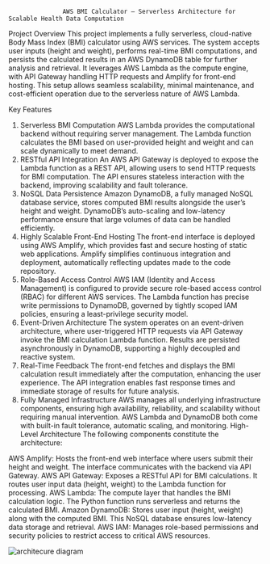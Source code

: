                    AWS BMI Calculator – Serverless Architecture for Scalable Health Data Computation
Project Overview
This project implements a fully serverless, cloud-native Body Mass Index (BMI) calculator using AWS services. The system accepts user inputs (height and weight), performs real-time BMI computations, and persists the calculated results in an AWS DynamoDB table for further analysis and retrieval. It leverages AWS Lambda as the compute engine, with API Gateway handling HTTP requests and Amplify for front-end hosting. This setup allows seamless scalability, minimal maintenance, and cost-efficient operation due to the serverless nature of AWS Lambda.

Key Features
1. Serverless BMI Computation
AWS Lambda provides the computational backend without requiring server management. The Lambda function calculates the BMI based on user-provided height and weight and can scale dynamically to meet demand.
2. RESTful API Integration
An AWS API Gateway is deployed to expose the Lambda function as a REST API, allowing users to send HTTP requests for BMI computation. The API ensures stateless interaction with the backend, improving scalability and fault tolerance.
3. NoSQL Data Persistence
Amazon DynamoDB, a fully managed NoSQL database service, stores computed BMI results alongside the user’s height and weight. DynamoDB’s auto-scaling and low-latency performance ensure that large volumes of data can be handled efficiently.
4. Highly Scalable Front-End Hosting
The front-end interface is deployed using AWS Amplify, which provides fast and secure hosting of static web applications. Amplify simplifies continuous integration and deployment, automatically reflecting updates made to the code repository.
5. Role-Based Access Control
AWS IAM (Identity and Access Management) is configured to provide secure role-based access control (RBAC) for different AWS services. The Lambda function has precise write permissions to DynamoDB, governed by tightly scoped IAM policies, ensuring a least-privilege security model.
6. Event-Driven Architecture
The system operates on an event-driven architecture, where user-triggered HTTP requests via API Gateway invoke the BMI calculation Lambda function. Results are persisted asynchronously in DynamoDB, supporting a highly decoupled and reactive system.
7. Real-Time Feedback
The front-end fetches and displays the BMI calculation result immediately after the computation, enhancing the user experience. The API integration enables fast response times and immediate storage of results for future analysis.
8. Fully Managed Infrastructure
AWS manages all underlying infrastructure components, ensuring high availability, reliability, and scalability without requiring manual intervention. AWS Lambda and DynamoDB both come with built-in fault tolerance, automatic scaling, and monitoring.
High-Level Architecture
The following components constitute the architecture:

AWS Amplify: Hosts the front-end web interface where users submit their height and weight. The interface communicates with the backend via API Gateway.
AWS API Gateway: Exposes a RESTful API for BMI calculations. It routes user input data (height, weight) to the Lambda function for processing.
AWS Lambda: The compute layer that handles the BMI calculation logic. The Python function runs serverless and returns the calculated BMI.
Amazon DynamoDB: Stores user input (height, weight) along with the computed BMI. This NoSQL database ensures low-latency data storage and retrieval.
AWS IAM: Manages role-based permissions and security policies to restrict access to critical AWS resources.

![architecure diagram](https://github.com/user-attachments/assets/b8f0f3d7-db72-4f5b-9739-c6132a66e1b3)
 
